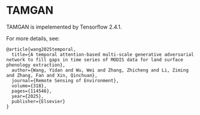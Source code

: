 # TAMGAN
TAMGAN is impelemented by Tensorflow 2.4.1.

For more details, see: 
```
@article{wang2025temporal,
  title={A temporal attention-based multi-scale generative adversarial network to fill gaps in time series of MODIS data for land surface phenology extraction},
  author={Wang, Yidan and Wu, Wei and Zhang, Zhicheng and Li, Ziming and Zhang, Fan and Xin, Qinchuan},
  journal={Remote Sensing of Environment},
  volume={318},
  pages={114546},
  year={2025},
  publisher={Elsevier}
}
```
